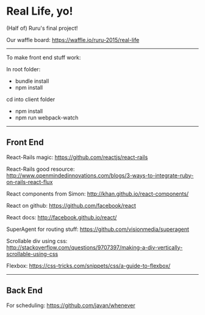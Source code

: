 # Real Life, yo!
(Half of) Ruru's final project!

Our waffle board:
https://waffle.io/ruru-2015/real-life

---
To make front end stuff work:

In root folder:
* bundle install
* npm install

cd into client folder
* npm install
* npm run webpack-watch

---
## Front End

React-Rails magic:
https://github.com/reactjs/react-rails

React-Rails good resource:
http://www.openmindedinnovations.com/blogs/3-ways-to-integrate-ruby-on-rails-react-flux

React components from Simon:
http://khan.github.io/react-components/

React on github:
https://github.com/facebook/react

React docs:
http://facebook.github.io/react/

SuperAgent for routing stuff:
https://github.com/visionmedia/superagent

Scrollable div using css:
http://stackoverflow.com/questions/9707397/making-a-div-vertically-scrollable-using-css

Flexbox:
https://css-tricks.com/snippets/css/a-guide-to-flexbox/

---
## Back End
For scheduling: 
https://github.com/javan/whenever
